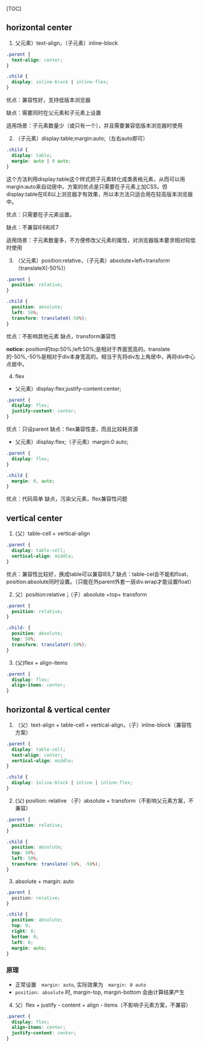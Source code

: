 [TOC]

## horizontal center
1. 父元素）text-align，（子元素）inline-block
```css
.parent {
  text-align: center;
}

.child {
  display: inline-block | inline-flex;
}
```

优点：兼容性好，支持低版本浏览器

缺点：需要同时在父元素和子元素上设置

适用场景：子元素数量少（或只有一个），并且需要兼容低版本浏览器时使用

2. （子元素）display:table;margin:auto;（左右auto即可）

```css
.child {
  display: table;
  margin: auto | 0 auto;
}
```

这个方法利用display:table这个样式把子元素转化成类表格元素，从而可以用margin:auto来自动居中。方案的优点是只需要在子元素上加CSS，但display:table在IE8以上浏览器才有效果，所以本方法只适合用在较高版本浏览器中。

优点：只需要在子元素设置。

缺点：不兼容IE6和IE7

适用场景：子元素数量多，不方便修改父元素的属性，对浏览器版本要求相对较低时使用

3. （父元素）position:relative，（子元素）absolute+left+transform（translateX(-50%)）

```css
.parent {
  position: relative;
}

.child {
  position: absolute;
  left: 50%;
  transform: translateX(-50%);
}
```

优点：不影响其他元素
缺点，transform兼容性

**notice:** position的top:50%;left:50%;是相对于界面宽高的。translate的-50%,-50%是相对于div本身宽高的。相当于先将div左上角居中，再将div中心点居中。

4. flex
* 父元素）display:flex;justify-content:center;
```css
.parent {
  display: flex;
  justify-content: center;
}
```

优点：只设parent
缺点：flex兼容性差，而且比较耗资源

* 父元素）display:flex;（子元素）margin:0 auto;
```css
.parent {
  display: flex;
}

.child {
  margin: 0, auto;
}
```

优点：代码简单
缺点，污染父元素，flex兼容性问题

## vertical center

1. (父）table-cell + vertical-align
```css
.parent {
  display: table-cell;
  vertical-align: middle;
}
```

优点：兼容性比较好，换成table可以兼容IE6,7
缺点：table-cel会不能和float、position:absolute同时设置。（只能在外parent外套一层div.wrap才能设置float）

2. 父）position:relative；（子）absolute +top+ transform

```css
.parent {
  position: relative;
}

.child: {
  position: absolute;
  top: 50%;
  transform: translateY(-50%);
}
```

3. (父)flex + align-items

```css
.parent {
  display: flex;
  align-items: center;
}
```

## horizontal & vertical center

1. （父）text-align + table-cell + vertical-align，（子）inline-block（兼容性方案）

```css
.parent {
  display: table-cell;
  text-align: center;
  vertical-align: middle;
}

.child {
  display: inline-block | inline | inline-flex;
}
```

2. (父) position: relative （子）absolute + transform（不影响父元素方案，不兼容）

```css
.parent {
  position: relative;
}

.child {
  position: absolute;
  top: 50%;
  left: 50%;
  transform: translate(-50%, -50%);
}
```
3. absolute + margin: auto
```css
.parent {
  poition: relative;
}

.child {
  position: absolute;
  top: 0;
  right: 0;
  bottom: 0;
  left: 0;
  margin: auto;
}
```
### 原理
* 正常设置　`margin: auto`, 实际效果为　`margin: 0 auto`
* `position: absolute` 时, margin-top, margin-bottom 会由计算结果产生

4. 父）flex + justify - content + align - items（不影响子元素方案，不兼容）

```css
.parent {
  display: flex;
  align-items: center;
  justify-content: center;
}
```
